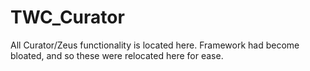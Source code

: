 # TWC_Curator
All Curator/Zeus functionality is located here. Framework had become bloated, and so these were relocated here for ease.
